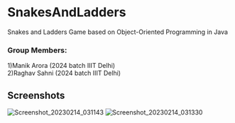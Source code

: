 # SnakesAndLadders
Snakes and Ladders Game based on Object-Oriented Programming in Java
### Group Members:
1)Manik Arora (2024 batch IIIT Delhi)  
2)Raghav Sahni (2024 batch IIIT Delhi)


## Screenshots

![Screenshot_20230214_031143](https://user-images.githubusercontent.com/88608399/218700997-6bf16c29-5df3-4351-beb6-e249e904e9d6.png)
![Screenshot_20230214_031330](https://user-images.githubusercontent.com/88608399/218701199-316e9057-7f18-4d6e-abda-fe4d04505686.png)

